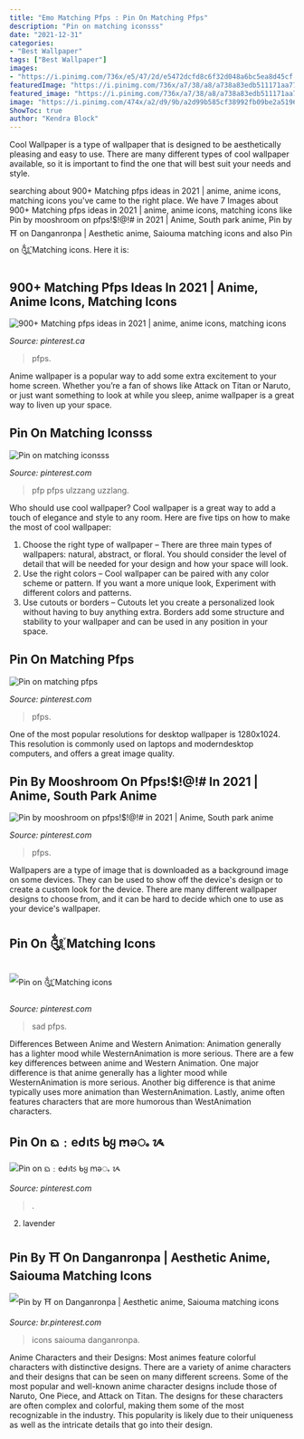 ```yaml
---
title: "Emo Matching Pfps : Pin On Matching Pfps"
description: "Pin on matching iconsss"
date: "2021-12-31"
categories:
- "Best Wallpaper"
tags: ["Best Wallpaper"]
images:
- "https://i.pinimg.com/736x/e5/47/2d/e5472dcfd8c6f32d048a6bc5ea8d45cf.jpg"
featuredImage: "https://i.pinimg.com/736x/a7/38/a8/a738a83edb511171aa777a82bb1295c3.jpg"
featured_image: "https://i.pinimg.com/736x/a7/38/a8/a738a83edb511171aa777a82bb1295c3.jpg"
image: "https://i.pinimg.com/474x/a2/d9/9b/a2d99b585cf38992fb09be2a51965af9.jpg"
ShowToc: true
author: "Kendra Block"
---
```



Cool Wallpaper is a type of wallpaper that is designed to be aesthetically pleasing and easy to use. There are many different types of cool wallpaper available, so it is important to find the one that will best suit your needs and style.

	

		
searching about 900+ Matching pfps ideas in 2021 | anime, anime icons, matching icons you've came to the right place. We have 7 Images about 900+ Matching pfps ideas in 2021 | anime, anime icons, matching icons like Pin by mooshroom on pfps!$!@!# in 2021 | Anime, South park anime, Pin by ⛩ on Danganronpa | Aesthetic anime, Saiouma matching icons and also Pin on ༃ֱ֒ ֱ֒Matching icons. Here it is:
		
    
## 900+ Matching Pfps Ideas In 2021 | Anime, Anime Icons, Matching Icons

<img loading=lazy src="https://i.pinimg.com/474x/a2/d9/9b/a2d99b585cf38992fb09be2a51965af9.jpg" onerror="this.onerror=null;this.src='https://tse3.mm.bing.net/th?id=OIP.f3vl5g2uEjK2LHREjbKI6QAAAA&amp;pid=15.1';" alt="900+ Matching pfps ideas in 2021 | anime, anime icons, matching icons">

_Source: pinterest.ca_

>pfps. 

	

Anime wallpaper is a popular way to add some extra excitement to your home screen. Whether you’re a fan of shows like Attack on Titan or Naruto, or just want something to look at while you sleep, anime wallpaper is a great way to liven up your space.

    
## Pin On Matching Iconsss

<img loading=lazy src="https://i.pinimg.com/736x/e5/47/2d/e5472dcfd8c6f32d048a6bc5ea8d45cf.jpg" onerror="this.onerror=null;this.src='https://tse4.mm.bing.net/th?id=OIP.0gT2b_mH1Km65ioug0bBUgHaII&amp;pid=15.1';" alt="Pin on matching iconsss">

_Source: pinterest.com_

>pfp pfps ulzzang uzzlang. 

	

Who should use cool wallpaper?
Cool wallpaper is a great way to add a touch of elegance and style to any room. Here are five tips on how to make the most of cool wallpaper: 
1) Choose the right type of wallpaper – There are three main types of wallpapers: natural, abstract, or floral. You should consider the level of detail that will be needed for your design and how your space will look. 
2) Use the right colors – Cool wallpaper can be paired with any color scheme or pattern. If you want a more unique look, Experiment with different colors and patterns. 
3) Use cutouts or borders – Cutouts let you create a personalized look without having to buy anything extra. Borders add some structure and stability to your wallpaper and can be used in any position in your space.

    
## Pin On Matching Pfps

<img loading=lazy src="https://i.pinimg.com/736x/2e/7f/e8/2e7fe89c7e63a584441a9dc38267f70f.jpg" onerror="this.onerror=null;this.src='https://tse3.mm.bing.net/th?id=OIP.K7vUIt0PSMQuY7cJ6AnfEgHaHa&amp;pid=15.1';" alt="Pin on matching pfps">

_Source: pinterest.com_

>pfps. 

	

One of the most popular resolutions for desktop wallpaper is 1280x1024. This resolution is commonly used on laptops and moderndesktop computers, and offers a great image quality.

    
## Pin By Mooshroom On Pfps!$!@!# In 2021 | Anime, South Park Anime

<img loading=lazy src="https://i.pinimg.com/originals/c7/6c/e8/c76ce8a3c731583f959c5cc45432f87f.jpg" onerror="this.onerror=null;this.src='https://tse3.mm.bing.net/th?id=OIP._nkXpOHY-h7VOn8vJgb1sgHaHa&amp;pid=15.1';" alt="Pin by mooshroom on pfps!$!@!# in 2021 | Anime, South park anime">

_Source: pinterest.com_

>pfps. 

	

Wallpapers are a type of image that is downloaded as a background image on some devices. They can be used to show off the device's design or to create a custom look for the device. There are many different wallpaper designs to choose from, and it can be hard to decide which one to use as your device's wallpaper.

    
## Pin On ༃ֱ֒ ֱ֒Matching Icons

<img loading=lazy src="https://i.pinimg.com/736x/2c/a7/db/2ca7db09612ff0120f1d067d17725ffe.jpg" onerror="this.onerror=null;this.src='https://tse3.mm.bing.net/th?id=OIP.Rru-19TxNhfZiAVb0D18oAHaHa&amp;pid=15.1';" alt="Pin on ༃ֱ֒ ֱ֒Matching icons">

_Source: pinterest.com_

>sad pfps. 

	

Differences Between Anime and Western Animation: Animation generally has a lighter mood while WesternAnimation is more serious.
There are a few key differences between anime and Western Animation. One major difference is that anime generally has a lighter mood while WesternAnimation is more serious. Another big difference is that anime typically uses more animation than WesternAnimation. Lastly, anime often features characters that are more humorous than WestAnimation characters.

    
## Pin On ᨳ﹕eᑯꪱt᥉ ᑲყ ꭑǝᤱ ᝰ

<img loading=lazy src="https://i.pinimg.com/736x/d5/03/95/d503953d99ea0a28c0522574d7d3edd8.jpg" onerror="this.onerror=null;this.src='https://tse1.mm.bing.net/th?id=OIP.3wBF9sgRXJHY25GsojfbhgHaHa&amp;pid=15.1';" alt="Pin on ᨳ﹕eᑯꪱt᥉ ᑲყ ꭑǝᤱ ᝰ">

_Source: pinterest.com_

>. 

	

2. lavender 

    
## Pin By ⛩ On Danganronpa | Aesthetic Anime, Saiouma Matching Icons

<img loading=lazy src="https://i.pinimg.com/736x/a7/38/a8/a738a83edb511171aa777a82bb1295c3.jpg" onerror="this.onerror=null;this.src='https://tse2.mm.bing.net/th?id=OIP.UtEdl2YgGwoGYr8CvZJ2uQHaHa&amp;pid=15.1';" alt="Pin by ⛩ on Danganronpa | Aesthetic anime, Saiouma matching icons">

_Source: br.pinterest.com_

>icons saiouma danganronpa. 

	

Anime Characters and their Designs: Most animes feature colorful characters with distinctive designs.
There are a variety of anime characters and their designs that can be seen on many different screens. Some of the most popular and well-known anime character designs include those of Naruto, One Piece, and Attack on Titan. The designs for these characters are often complex and colorful, making them some of the most recognizable in the industry. This popularity is likely due to their uniqueness as well as the intricate details that go into their design.


